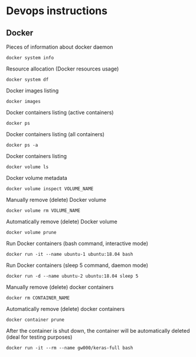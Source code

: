 # Devops instructions

## Docker

Pieces of information about docker daemon
```
docker system info
```
Resource allocation (Docker resources usage)
```
docker system df
```
Docker images listing
```
docker images
```
Docker containers listing (active containers)
```
docker ps
```
Docker containers listing (all containers)
```
docker ps -a
```
Docker containers listing
```
docker volume ls
```
Docker volume metadata
```
docker volume inspect VOLUME_NAME
```
Manually remove (delete) Docker volume
```
docker volume rm VOLUME_NAME
```
Automatically remove (delete) Docker volume
```
docker volume prune
```
Run Docker containers (bash command, interactive mode)
```
docker run -it --name ubuntu-1 ubuntu:18.04 bash
```
Run Docker containers (sleep 5 command, daemon mode)
```
docker run -d --name ubuntu-2 ubuntu:18.04 sleep 5
```
Manually remove (delete) docker containers
```
docker rm CONTAINER_NAME
```

Automatically remove (delete) docker containers
```
docker container prune
```
After the container is shut down, the container will be automatically deleted (ideal for testing purposes)
```
docker run -it --rm --name gw000/keras-full bash
```
